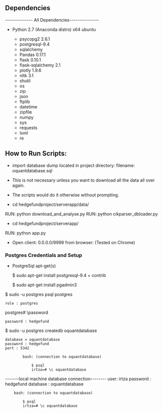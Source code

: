 ## Dependencies 
-------------- All Dependencies---------------

- Python 2.7 (Anaconda distro) x64 ubuntu

	- psycopg2  		2.6.1 
	- postgresql-9.4 
	- sqlalchemy
	- Pandas 			0.17.1
	- flask 			0.10.1
	- flask-sqlalchemy 	2.1
	- plotly 			1.9.6
	- nltk 				3.1
	- shutil 
	- os
	- zip
	- json
	- ftplib
	- datetime 
	- zipfile
	- numpy
	- sys
	- requests
	- lxml
	- re

## How to Run Scripts:

-  import database dump located in project directory: 
		filename: oquantdatabase.sql

-  This is not necessary unless you want to download all the data all over again.
-  The scripts would do it otherwise without prompting.

-   cd hedgefundproject/serverapp/data/

RUN:	python download_and_analyse.py
RUN:	python cikparser_dbloader.py

-   cd hedgefundproject/serverapp/

RUN: 	python app.py

-	Open client:
		0.0.0.0/9999 from browser: 
		(Tested on Chrome)

### Postgres Credentials and Setup

- PostgreSql apt-get(s)

	$ sudo apt-get install postgresql-9.4 
	+ 
	contrib

	$ sudo apt-get install pgadmin3

$ sudo -u postgres psql postgres

	role : postgres

postgres# \password 
	
	password : hedgefund

$ sudo -u postgres createdb oquantdatabase

	database = oquantdatabase
	password : hedgefund
	port : 5342

			bash: (connection to oquantdatabase)

				$ psql 
				irtza=# \c oquantdatabase 


-------local machine database connection--------
user: irtza
password : hedgefund
database : oquantdatabase

		bash: (connection to oquantdatabase)
		
			$ psql 
			irtza=# \c oquantdatabase 

